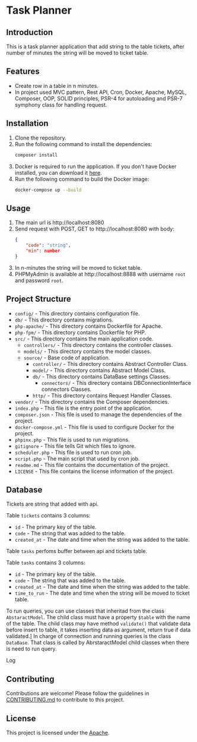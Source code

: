 # Task Planner

## Introduction

This is a task planner application that add string to the table tickets, 
after number of minutes the string will be moved to ticket table. 

## Features

- Create row in a table in n minutes.
- In project used MVC pattern, Rest API, Cron, Docker, Apache, MySQL, Composer,
    OOP, SOLID principles, PSR-4 for autoloading  and  PSR-7 symphony class for handling request.

## Installation

1. Clone the repository.
2. Run the following command to install the dependencies:
    ```bash
    composer install
    ```
3. Docker is required to run the application. If you don't have Docker installed, 
you can download it [here](https://www.docker.com/products/docker-desktop).
4. Run the following command to build the Docker image:
    ```bash 
    docker-compose up --build
    ```

## Usage
1. The main url is http://localhost:8080
2. Send request with POST, GET to  http://localhost:8080 with body:
    ```json
    {
        "code": "string",
        "min": number
    }
    ```
3. In n-minutes the string will be moved to ticket table.
4. PHPMyAdmin is available at http://localhost:8888 with username `root` and password `root`.


## Project Structure
- `config/` - This directory contains configuration file.
- `db/` - This directory contains migrations.
- `php-apache/` - This directory contains Dockerfile for Apache.
- `php-fpm/` - This directory contains Dockerfile for PHP.
- `src/` - This directory contains the main application code.
  - `controllers/` - This directory contains the controller classes.
  - `models/` - This directory contains the model classes.
  - `source/` - Base code of application.
    - `controller/` - This directory contains Abstract Controller Class.
    - `model/` - This directory contains Abstract Model Class.
    - `db/` - This directory contains DataBase settings Classes.
        - `connectors/` - This directory contains DBConnectionInterface connectors Classes.
    - `http/` - This directory contains Request Handler Classes.
- `vendor/` - This directory contains the Composer dependencies.
- `index.php` - This file is the entry point of the application.	
- `composer.json` - This file is used to manage the dependencies of the project.
- `docker-compose.yml` - This file is used to configure Docker for the project.
- `phpinx.php` - This file is used to run migrations.
- `gitignore` - This file tells Git which files to ignore.
- `scheduler.php` - This file is used to run cron job.
- `script.php` - The main script that used by cron job.
- `readme.md` - This file contains the documentation of the project.
- `LICENSE` - This file contains the license information of the project.

## Database

Tickets are string that added with api.

Table `tickets` contains 3 columns:
- `id` - The primary key of the table.
- `code` - The string that was added to the table.
- `created_at` - The date and time when the string was added to the table.

Table `tasks` perfoms buffer between api and tickets table.

Table `tasks` contains 3 columns:
- `id` - The primary key of the table.	
- `code` - The string that was added to the table.
- `created_at` - The date and time when the string was added to the table.
- `time_to_run` - The date and time when the string will be moved to ticket table.

To run queries, you can use classes that inheritad from the class `AbstaractModel`.
The child class must have a property `$table` with the name of the table.
The child class may have method `validate()` that validate data before insert to table, it takes inserting data as argument, return true if data validated.]
In charge of connection and running queries is the class `DataBase`.
That class is called by AbrstaractModel child classes when there is need to run query.

Log  

## Contributing

Contributions are welcome! Please follow the guidelines in [CONTRIBUTING.md](./CONTRIBUTING.md) to contribute to this project.

## License

This project is licensed under the [Apache](./LICENSE).
